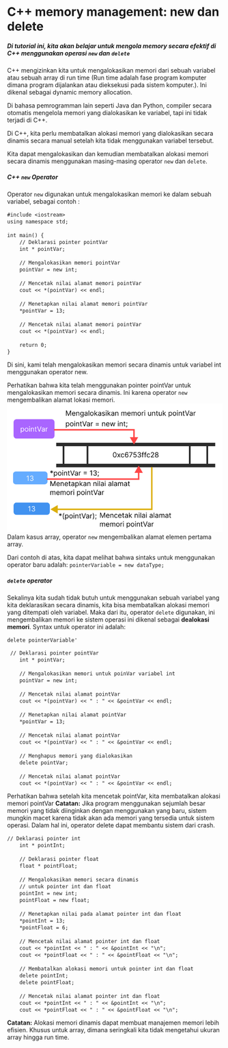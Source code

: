 # C++ memory management: new dan delete
##### Di tutorial ini, kita akan belajar untuk mengola memory secara efektif di C++ menggunakan operasi ```new``` dan ```delete```
C++ mengizinkan kita untuk mengalokasikan memori dari sebuah variabel atau sebuah array di run time (Run time adalah fase program komputer dimana program dijalankan atau dieksekusi pada sistem komputer.). Ini dikenal sebagai dynamic memory allocation.

Di bahasa pemrogramman lain seperti Java dan Python, compiler secara otomatis mengelola memori yang dialokasikan ke variabel, tapi ini tidak terjadi di C++.

Di C++, kita perlu membatalkan alokasi memori yang dialokasikan secara dinamis secara manual setelah kita tidak menggunakan variabel tersebut.

Kita dapat mengalokasikan dan kemudian membatalkan alokasi memori secara dinamis menggunakan masing-masing operator ```new``` dan ```delete```.

##### C++ ```new``` Operator
Operator ```new```  digunakan untuk mengalokasikan memori ke dalam sebuah variabel, sebagai contoh :
```
#include <iostream>
using namespace std;

int main() {
    // Deklarasi pointer pointVar
    int * pointVar;
    
    // Mengalokasikan memori pointVar
    pointVar = new int;

    // Mencetak nilai alamat memori pointVar
    cout << *(pointVar) << endl;

    // Menetapkan nilai alamat memori pointVar
    *pointVar = 13;

    // Mencetak nilai alamat memori pointVar
    cout << *(pointVar) << endl;

    return 0;
}
```
Di sini, kami telah mengalokasikan memori secara dinamis untuk variabel int menggunakan operator new.

Perhatikan bahwa kita telah menggunakan pointer pointVar untuk mengalokasikan memori secara dinamis. Ini karena operator ```new``` mengembalikan alamat lokasi memori.
![](./img/memory-management.svg)
Dalam kasus array, operator ```new``` mengembalikan alamat elemen pertama array.

Dari contoh di atas, kita dapat melihat bahwa sintaks untuk menggunakan operator baru adalah:
```pointerVariable = new dataType;```

##### ```delete``` operator
Sekalinya kita sudah tidak butuh untuk menggunakan sebuah variabel yang kita deklarasikan secara dinamis, kita bisa membatalkan alokasi memori yang ditempati oleh variabel.
Maka dari itu, operator ```delete``` digunakan, ini mengembalikan memori ke sistem operasi ini dikenal sebagai **dealokasi memori**.
Syntax untuk operator ini adalah:
```
delete pointerVariable'
```

```
 // Deklarasi pointer pointVar
    int * pointVar;

    // Mengalokasikan memori untuk poinVar variabel int
    pointVar = new int;

    // Mencetak nilai alamat pointVar
    cout << *(pointVar) << " : " << &pointVar << endl;

    // Menetapkan nilai alamat pointVar
    *pointVar = 13;

    // Mencetak nilai alamat pointVar
    cout << *(pointVar) << " : " << &pointVar << endl;

    // Menghapus memori yang dialokasikan
    delete pointVar;

    // Mencetak nilai alamat pointVar
    cout << *(pointVar) << " : " << &pointVar << endl;
```
Perhatikan bahwa setelah kita mencetak pointVar, kita membatalkan alokasi memori pointVar
**Catatan:** Jika program menggunakan sejumlah besar memori yang tidak diinginkan dengan menggunakan yang baru, sistem mungkin macet karena tidak akan ada memori yang tersedia untuk sistem operasi. Dalam hal ini, operator delete dapat membantu sistem dari crash.

```
// Deklarasi pointer int
    int * pointInt;

    // Deklarasi pointer float
    float * pointFloat;

    // Mengalokasikan memori secara dinamis
    // untuk pointer int dan float
    pointInt = new int;
    pointFloat = new float;

    // Menetapkan nilai pada alamat pointer int dan float
    *pointInt = 13;
    *pointFloat = 6;

    // Mencetak nilai alamat pointer int dan float
    cout << *pointInt << " : " << &pointInt << "\n";
    cout << *pointFloat << " : " << &pointFloat << "\n";

    // Membatalkan alokasi memori untuk pointer int dan float
    delete pointInt;
    delete pointFloat;
    
    // Mencetak nilai alamat pointer int dan float
    cout << *pointInt << " : " << &pointInt << "\n";
    cout << *pointFloat << " : " << &pointFloat << "\n";
```
**Catatan:** Alokasi memori dinamis dapat membuat manajemen memori lebih efisien. Khusus untuk array, dimana seringkali kita tidak mengetahui ukuran array hingga run time.








